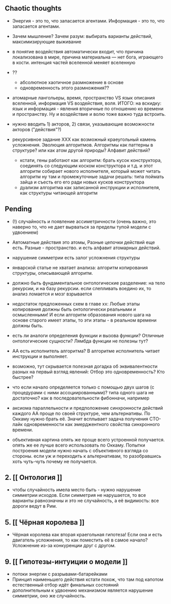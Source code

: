 Chaotic thoughts
----------------

* Энергия - это то, что запасается агентами. Информация - это то, что запасается агентами.

* Зачем мышление? Зачем разум: выбирать варианты действий, максимизирующие выживание

* в понятие воздействия автоматически входит, что причина локализована в мире, причина материальна — нет бога, играющего в кости. интенция частей вселенной меняет вселенную

* ??
    - абсолютное хаотичное размножение в основе
    - одновременность этого размножения??

* атомарные лангольеры, время, пространство VS язык описания вселенной, информация VS воздействия, воля. ИТОГО: на вскидку: язык и информация - явления вторичные по отношению ко времени и пространству. Ну и воздействие и волю тоже важно туда встроить.

* нужно вводить 1) акторов, 2) связи, указывающие возможности акторов ("действия"?)

* рекурсивное задание ХХХ как возможный краеугольный камень усложнения. Эволюция алгоритмов. Алгоритмы как паттерны в структуре? или как атом другой природы? Алфавит действий?
    * кстати, гены работают как алгоритм: брать кусок конструктора, соединять со следующим коском конструктора и т.д.
    и этот алгоритм собирает нового исполнителя, который может читать алгоритм
    ну там и промежуточные задачи решать: типа поймать зайца и  съесть его его ради новых кусков конструктора
    * дуализм алгоритма как записанной инструкции и исполнителя, как структуры читающей алгоритм


Pending
-------

- (!) случайность и появление ассиметричности (очень важно, это наверно то, что не дает вырваться за пределы тупой модели с удвоением)

- Автоматные действия это атомы, Разные цепочки действий еще есть. Разные - пространство. и есть алфавит атомарных действий.

- нарушение симметрии есть залог усложнения структуры

- январской статье не хватает анализа:
алгоритм копирования структуры, описывающей алгоритм.

- должно быть фундаментальное онтологические разделение: на тело рекурсии, и на базу рекурсии. если слепливать воедино их, то анализ ломается и мозг взрывается

- недостаток предложенных схем в главе хх: Любые этапы копирования должны быть онтологически реальными и осмысленными! И если алгоритм образования нового шага на основе старого имеет этапы, то эти этапы - в реальном времени должны быть.

- есть ли аналоги определения функции и вызова функции? Отличные онтологические сущности? Лямбда функции не полезны тут?

- АА есть исполнитель алгоритма? В алгоритме исполнитель читает инструкции и выполняет.

- возможно, тут скрывается полезная догадка об эквивалентности разных на первый взгляд явлений:
Отбор это одновременность? Кто быстрее?

- что если начало определяется только с помощью двух шагов (с процедурами с ними ассоциированными)? типа одного шага не достаточно? как в последовательности фибонначи, например

- аксиома параллельности и предположение синхронности действий каждого АА проще по своей структуре, чем альтернативы. По Оккаму нужно брать её. Значит всплывает задача получения СТО-лайк одновременности как эмерджентного свойства синхронного времени.

- объективная картина опять же проще всего устроенной получается. опять же ее лучше всего использовать по Оккаму. Попытки построения модели нужно начать с объективного взгляда со стороны. если уж и переходить к альтернативам, то разобравшись хоть чуть-чуть почему не получается.


## 2. [[ Онтология ]]

- чтобы случайность имела место быть - нужно нарушение симметрии исходов. Если симметрия не нарушается, то все варианты равнозначны и это не случайность, а её видимость: все дороги ведут в Рим.


## 5. [[ Чёрная королева ]]

- Чёрная королева как вторая краегольная гипотеза! Если она и есть двигатель усложнения, то как поместить её в самое начало? Усложнение из-за конкуренции друг с другом.


## 9. [[ Гипотезы-интуиции о модели ]]

- потоки энергии с разрывами-батарейками
- Принцип наименьшего действия кстати похож, что там под капотом естественный отбор идёт финальных состояний
- дополнительным к удвоению механизмом является нарушение симметрии, оно же случайность.
